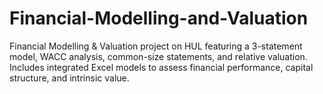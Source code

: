 # Financial-Modelling-and-Valuation
Financial Modelling &amp; Valuation project on HUL featuring a 3-statement model, WACC analysis, common-size statements, and relative valuation. Includes integrated Excel models to assess financial performance, capital structure, and intrinsic value.
